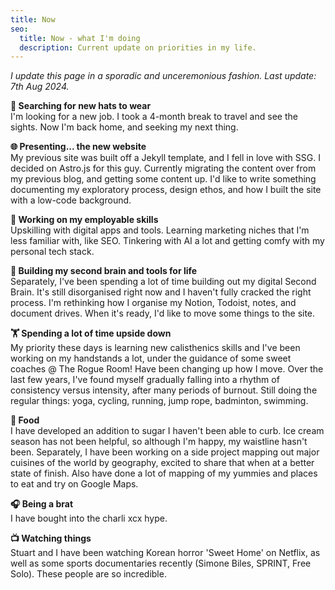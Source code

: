 ```yaml
---
title: Now
seo:
  title: Now - what I'm doing 
  description: Current update on priorities in my life.
---
```

*I update this page in a sporadic and unceremonious fashion. Last update: 7th Aug 2024.*

**💼 Searching for new hats to wear**  
I'm looking for a new job. I took a 4-month break to travel and see the sights. Now I'm back home, and seeking my next thing.

**🌐 Presenting... the new website**  
My previous site was built off a Jekyll template, and I fell in love with SSG. I decided on Astro.js for this guy.
Currently migrating the content over from my previous blog, and getting some content up.
I'd like to write something documenting my exploratory process, design ethos, and how I built the site with a low-code background.

**🔧 Working on my employable skills**  
Upskilling with digital apps and tools. Learning marketing niches that I'm less familiar with, like SEO. Tinkering with AI a lot and getting comfy with my personal tech stack.

**🧠 Building my second brain and tools for life**  
Separately, I've been spending a lot of time building out my digital Second Brain. It's still disorganised right now and I haven't fully cracked the right process. I'm rethinking how I organise my Notion, Todoist, notes, and document drives. When it's ready, I'd like to move some things to the site.

**🏋️ Spending a lot of time upside down**  
My priority these days is learning new calisthenics skills and I've been working on my handstands a lot, under the guidance of some sweet coaches @ The Rogue Room! Have been changing up how I move. Over the last few years, I've found myself gradually falling into a rhythm of consistency versus intensity, after many periods of burnout. Still doing the regular things: yoga, cycling, running, jump rope, badminton, swimming. 

**🍎 Food**  
I have developed an addition to sugar I haven't been able to curb. Ice cream season has not been helpful, so although I'm happy, my waistline hasn't been. Separately, I have been working on a side project mapping out major cuisines of the world by geography, excited to share that when at a better state of finish. Also have done a lot of mapping of my yummies and places to eat and try on Google Maps.

**🎧 Being a brat**  
I have bought into the charli xcx hype.

**📺 Watching things**  
Stuart and I have been watching Korean horror 'Sweet Home' on Netflix, as well as some sports documentaries recently (Simone Biles, SPRINT, Free Solo). These people are so incredible.